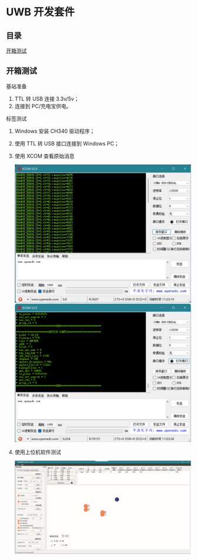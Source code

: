 # UWB 开发套件

## 目录

[开箱测试](#开箱测试)

## 开箱测试

基站准备

1. TTL 转 USB 连接 3.3v/5v；
2. 连接到 PC/充电宝供电。

标签测试

1. Windows 安装 CH340 驱动程序；
2. 使用 TTL 转 USB 接口连接到 Windows PC；
3. 使用 XCOM 查看原始消息
   
   <img src="img/1-1.png" width=600>

   <img src="img/1-2.png" width=600>
4. 使用上位机软件测试

   <img src="img/1-3.png" width=800>
